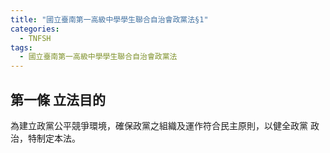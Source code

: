 ```yaml
---
title: "國立臺南第一高級中學學生聯合自治會政黨法§1"
categories:
  - TNFSH
tags:
  - 國立臺南第一高級中學學生聯合自治會政黨法
---
```


## 第一條 立法目的
  為建立政黨公平競爭環境，確保政黨之組織及運作符合民主原則，以健全政黨
政治，特制定本法。